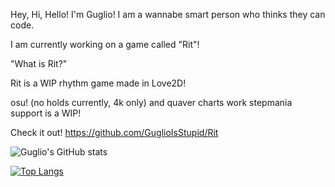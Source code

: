 Hey, Hi, Hello! I'm Guglio!
I am a wannabe smart person who thinks they can code.

I am currently working on a game called "Rit"!

"What is Rit?"

Rit is a WIP rhythm game made in Love2D!

osu! (no holds currently, 4k only) and quaver charts work
stepmania support is a WIP!

Check it out! https://github.com/GuglioIsStupid/Rit





![Guglio's GitHub stats](https://github-readme-stats.vercel.app/api?username=guglioisstupid&theme=dark&show_icons=true)

[![Top Langs](https://github-readme-stats.vercel.app/api/top-langs/?username=guglioisstupid)](https://github.com/anuraghazra/github-readme-stats)
